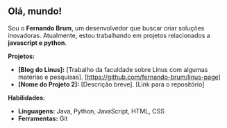##  Olá, mundo! 

Sou o **Fernando Brum**, um desenvolvedor que buscar criar soluções inovadoras. Atualmente, estou trabalhando em projetos relacionados a **javascript e python**.

**Projetos:**

* **[Blog do Linus]:** [Trabalho da faculdade sobre Linus com algumas matérias e pesquisas]. [https://github.com/fernando-brum/linus-page]
* **[Nome do Projeto 2]:** [Descrição breve]. [Link para o repositório]

**Habilidades:**

* **Linguagens:** Java, Python, JavaScript, HTML, CSS
* **Ferramentas:** Git


